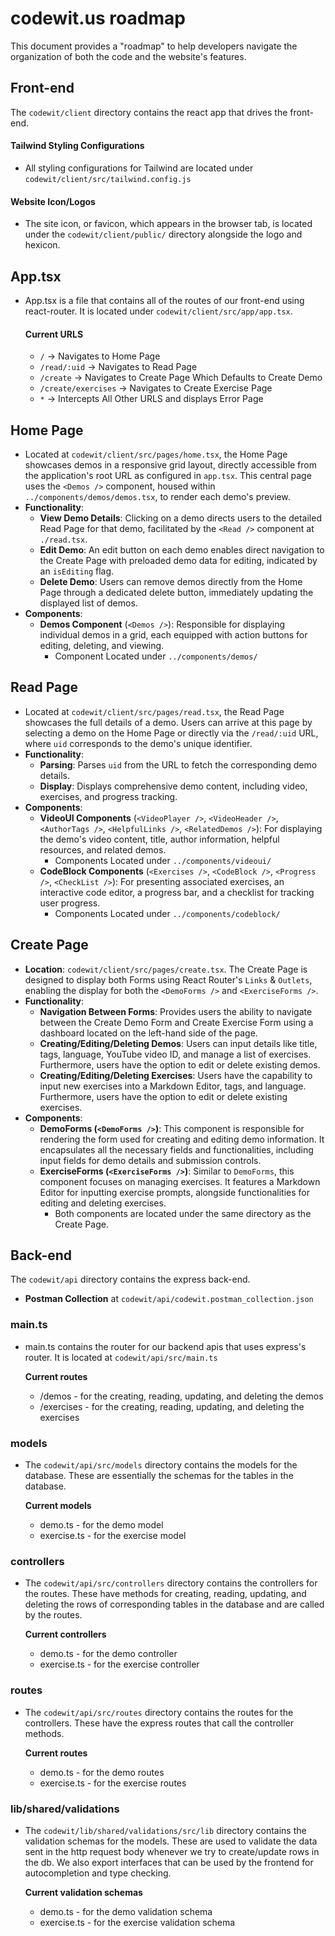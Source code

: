 # codewit.us roadmap

This document provides a "roadmap" to help developers navigate the organization of both the code and the website's features.

## Front-end

The `codewit/client` directory contains the react app that drives the front-end.

#### Tailwind Styling Configurations

- All styling configurations for Tailwind are located under `codewit/client/src/tailwind.config.js`

#### Website Icon/Logos

- The site icon, or favicon, which appears in the browser tab, is located under the `codewit/client/public/` directory alongside the logo and hexicon.

## App.tsx
- App.tsx is a file that contains all of the routes of our front-end using react-router. It is located under `codewit/client/src/app/app.tsx`.
  #### Current URLS
  - `/` -> Navigates to Home Page
  - `/read/:uid` -> Navigates to Read Page
  - `/create` -> Navigates to Create Page Which Defaults to Create Demo
  - `/create/exercises` -> Navigates to Create Exercise Page
  - `*` -> Intercepts All Other URLS and displays Error Page

## Home Page
- Located at `codewit/client/src/pages/home.tsx`, the Home Page showcases demos in a responsive grid layout, directly accessible from the application's root URL as configured in `app.tsx`. This central page uses the `<Demos />` component, housed within `../components/demos/demos.tsx`, to render each demo's preview.
- **Functionality**:
  - **View Demo Details**: Clicking on a demo directs users to the detailed Read Page for that demo, facilitated by the `<Read />` component at `./read.tsx`.
  - **Edit Demo**: An edit button on each demo enables direct navigation to the Create Page with preloaded demo data for editing, indicated by an `isEditing` flag.
  - **Delete Demo**: Users can remove demos directly from the Home Page through a dedicated delete button, immediately updating the displayed list of demos.
- **Components**:
  - **Demos Component** (`<Demos />`): Responsible for displaying individual demos in a grid, each equipped with action buttons for editing, deleting, and viewing.
    - Component Located under `../components/demos/`
  
## Read Page
- Located at `codewit/client/src/pages/read.tsx`, the Read Page showcases the full details of a demo. Users can arrive at this page by selecting a demo on the Home Page or directly via the `/read/:uid` URL, where `uid` corresponds to the demo's unique identifier.
- **Functionality**:
  - **Parsing**: Parses `uid` from the URL to fetch the corresponding demo details.
  - **Display**: Displays comprehensive demo content, including video, exercises, and progress tracking.
- **Components**:
  - **VideoUI Components** (`<VideoPlayer />`, `<VideoHeader />`, `<AuthorTags />`, `<HelpfulLinks />`, `<RelatedDemos />`): For displaying the demo's video content, title, author information, helpful resources, and related demos.
    - Components Located under `../components/videoui/`
  - **CodeBlock Components** (`<Exercises />`, `<CodeBlock />`, `<Progress />`, `<CheckList />`): For presenting associated exercises, an interactive code editor, a progress bar, and a checklist for tracking user progress.
    - Components Located under `../components/codeblock/`
    
## Create Page
- **Location**: `codewit/client/src/pages/create.tsx`. The Create Page is designed to display both Forms using React Router's `Links` & `Outlets`, enabling the display for both the `<DemoForms />` and `<ExerciseForms />`.
- **Functionality**:
  - **Navigation Between Forms**: Provides users the ability to navigate between the Create Demo Form and Create Exercise Form using a dashboard located on the left-hand side of the page.
  - **Creating/Editing/Deleting Demos**: Users can input details like title, tags, language, YouTube video ID, and manage a list of exercises. Furthermore, users have the option to edit or delete existing demos.
  - **Creating/Editing/Deleting Exercises**: Users have the capability to input new exercises into a Markdown Editor, tags, and language. Furthermore, users have the option to edit or delete existing exercises.
- **Components**:
  - **DemoForms (`<DemoForms />`)**: This component is responsible for rendering the form used for creating and editing demo information. It encapsulates all the necessary fields and functionalities, including input fields for demo details and submission controls.
  - **ExerciseForms (`<ExerciseForms />`)**: Similar to `DemoForms`, this component focuses on managing exercises. It features a Markdown Editor for inputting exercise prompts, alongside functionalities for editing and deleting exercises.
    - Both components are located under the same directory as the Create Page.


## Back-end

The `codewit/api` directory contains the express back-end.

- **Postman Collection** at `codewit/api/codewit.postman_collection.json`

### main.ts

- main.ts contains the router for our backend apis that uses express's router. It is located at `codewit/api/src/main.ts`

  **Current routes**

  - /demos - for the creating, reading, updating, and deleting the demos
  - /exercises - for the creating, reading, updating, and deleting the exercises

### models

- The `codewit/api/src/models` directory contains the models for the database. These are essentially the schemas for the tables in the database.

  **Current models**

  - demo.ts - for the demo model
  - exercise.ts - for the exercise model

### controllers

- The `codewit/api/src/controllers` directory contains the controllers for the routes. These have methods for creating, reading, updating, and deleting the rows of corresponding tables in the database and are called by the routes.

  **Current controllers**

  - demo.ts - for the demo controller
  - exercise.ts - for the exercise controller

### routes

- The `codewit/api/src/routes` directory contains the routes for the controllers. These have the express routes that call the controller methods.

  **Current routes**

  - demo.ts - for the demo routes
  - exercise.ts - for the exercise routes

### lib/shared/validations

- The `codewit/lib/shared/validations/src/lib` directory contains the validation schemas for the models. These are used to validate the data sent in the http request body whenever we try to create/update rows in the db. We also export interfaces that can be used by the frontend for autocompletion and type checking.

  **Current validation schemas**

  - demo.ts - for the demo validation schema
  - exercise.ts - for the exercise validation schema
